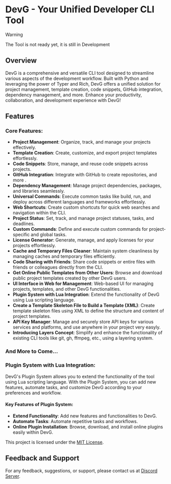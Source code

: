 # DevG - Your Unified Developer CLI Tool

> [!WARNING]  
> The Tool is not ready yet, it is still in Development

## Overview

DevG is a comprehensive and versatile CLI tool designed to streamline various aspects of the development workflow. Built with Python and leveraging the power of Typer and Rich, DevG offers a unified solution for project management, template creation, code snippets, GitHub integration, dependency management, and more. Enhance your productivity, collaboration, and development experience with DevG!

## Features

### Core Features:

- **Project Management**: Organize, track, and manage your projects effectively.
- **Template Creation**: Create, customize, and export project templates effortlessly.
- **Code Snippets**: Store, manage, and reuse code snippets across projects.
- **GitHub Integration**: Integrate with GitHub to create repositories, and more .
- **Dependency Management**: Manage project dependencies, packages, and libraries seamlessly.
- **Universal Commands**: Execute common tasks like build, run, and deploy across different languages and frameworks effortlessly.
- **Web Shortcuts**: Create custom shortcuts for quick web searches and navigation within the CLI.
- **Project Status**: Set, track, and manage project statuses, tasks, and deadlines.
- **Custom Commands**: Define and execute custom commands for project-specific and global tasks.
- **License Generator**: Generate, manage, and apply licenses for your projects effortlessly.
- **Cache and Temporary Files Cleaner**: Maintain system cleanliness by managing caches and temporary files efficiently.
- **Code Sharing with Friends**: Share code snippets or entire files with friends or colleagues directly from the CLI.
- **Get Online Public Templates from Other Users**: Browse and download public project templates created by other DevG users.
- **UI Interface in Web for Management**: Web-based UI for managing projects, templates, and other DevG functionalities.
- **Plugin System with Lua Integration**: Extend the functionality of DevG using Lua scripting language.
- **Create a Template Skeleton File to Build a Template (XML)**: Create template skeleton files using XML to define the structure and content of project templates.
- **API Key Manager**: Manage and securely store API keys for various services and platforms, and use anywhere in your project very easyly.
- **Introducing Layers Concept**: Simplify and enhance the functionality of existing CLI tools like git, gh, ffmpeg, etc., using a layering system.

### And More to Come...

### Plugin System with Lua Integration:

DevG's Plugin System allows you to extend the functionality of the tool using Lua scripting language. With the Plugin System, you can add new features, automate tasks, and customize DevG according to your preferences and workflow.

#### Key Features of Plugin System:

- **Extend Functionality**: Add new features and functionalities to DevG.
- **Automate Tasks**: Automate repetitive tasks and workflows.
- **Online Plugin Installation**: Browse, download, and install online plugins easily within DevG.



This project is licensed under the [MIT License](LICENSE).


## Feedback and Support

For any feedback, suggestions, or support, please contact us at [Discord Server](https://discord.com/invite/nbrFDHmsK3).
